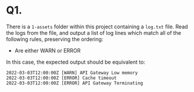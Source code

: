 # Q1.

There is a `1-assets` folder within this project containing a `log.txt` file. Read the logs from the file, and output a list of log lines which match all of the following rules, preserving the ordering:
* Are either WARN or ERROR

In this case, the expected output should be equivalent to:
```
2022-03-03T12:00:00Z [WARN] API Gateway Low memory
2022-03-03T12:00:00Z [ERROR] Cache timeout
2022-03-03T12:00:00Z [ERROR] API Gateway Terminating
```
